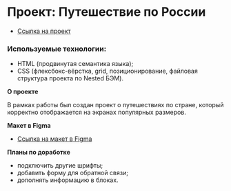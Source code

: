 # Проект: Путешествие по России

* [Ссылка на проект](anikastreim.github.io/russian-travel/)

### Используемые технологии:
* HTML (продвинутая семантика языка);
* CSS (флексбокс-вёрстка, grid, позиционирование, файловая структура проекта по Nested БЭМ).

**О проекте**

В рамках работы был создан проект о путешествиях по стране, который корректно отображается на экранах популярных размеров. 

**Макет в Figma**

* [Ссылка на макет в Figma](https://www.figma.com/file/5S2WSbEFL6awjVWJ0NWL8Q/Sprint-3_-Russia-_-desktop-mobile?node-id=28503%3A0)

**Планы по доработке**
* подключить другие шрифты;
* добавить форму для обратной связи;
* дополнять информацию в блоках.